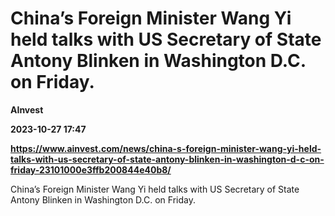 # China’s Foreign Minister Wang Yi held talks with US Secretary of State Antony Blinken in Washington D.C. on Friday.
**AInvest**

**2023-10-27 17:47**

**https://www.ainvest.com/news/china-s-foreign-minister-wang-yi-held-talks-with-us-secretary-of-state-antony-blinken-in-washington-d-c-on-friday-23101000e3ffb200844e40b8/**

China’s Foreign Minister Wang Yi held talks with US Secretary of State Antony Blinken in Washington D.C. on Friday.